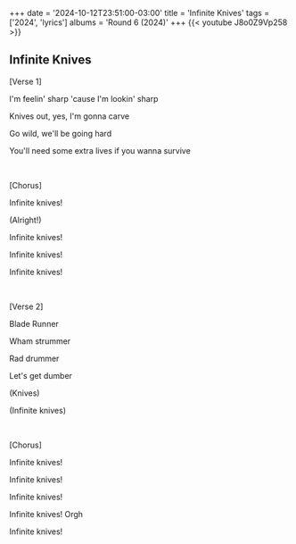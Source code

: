 +++
date = '2024-10-12T23:51:00-03:00'
title = 'Infinite Knives'
tags = ['2024', 'lyrics']
albums = 'Round 6 (2024)'
+++
{{< youtube J8o0Z9Vp258 >}}

## Infinite Knives

[Verse 1]

I'm feelin' sharp 'cause I'm lookin' sharp

Knives out, yes, I'm gonna carve

Go wild, we'll be going hard

You'll need some extra lives if you wanna survive

&nbsp;

[Chorus]

Infinite knives!

(Alright!)

Infinite knives!

Infinite knives!

Infinite knives!

&nbsp;

[Verse 2]

Blade Runner

Wham strummer

Rad drummer

Let's get dumber

(Knives)

(Infinite knives)

&nbsp;

[Chorus]

Infinite knives!

Infinite knives!

Infinite knives!

Infinite knives! Orgh

Infinite knives!